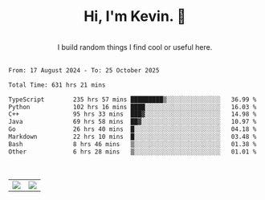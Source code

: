 <!--
**kevin-pek/kevin-pek** is a ✨ _special_ ✨ repository because its `README.md` (this file) appears on your GitHub profile.

Here are some ideas to get you started:

- 🔭 I’m currently working on ...
- 🌱 I’m currently learning ...
- 👯 I’m looking to collaborate on ...
- 🤔 I’m looking for help with ...
- 💬 Ask me about ...
- 📫 How to reach me: ...
- 😄 Pronouns: ...
- ⚡ Fun fact: ...
-->
<div align="center">
  <h1>Hi, I'm Kevin. 👋</h1>
  <br />
  I build random things I find cool or useful here.
</div>
<br />
<!--START_SECTION:waka-->

```txt
From: 17 August 2024 - To: 25 October 2025

Total Time: 631 hrs 21 mins

TypeScript        235 hrs 57 mins █████████▒░░░░░░░░░░░░░░░   36.99 %
Python            102 hrs 16 mins ████░░░░░░░░░░░░░░░░░░░░░   16.03 %
C++               95 hrs 33 mins  ███▓░░░░░░░░░░░░░░░░░░░░░   14.98 %
Java              69 hrs 58 mins  ██▓░░░░░░░░░░░░░░░░░░░░░░   10.97 %
Go                26 hrs 40 mins  █░░░░░░░░░░░░░░░░░░░░░░░░   04.18 %
Markdown          22 hrs 10 mins  █░░░░░░░░░░░░░░░░░░░░░░░░   03.48 %
Bash              8 hrs 46 mins   ▒░░░░░░░░░░░░░░░░░░░░░░░░   01.38 %
Other             6 hrs 28 mins   ▒░░░░░░░░░░░░░░░░░░░░░░░░   01.01 %
```

<!--END_SECTION:waka-->
<br />
<table width="100%">
  <tr>
    <td align="left" width="50%">
      <img src="https://github-readme-stats-kevin-pek.vercel.app/api?username=kevin-pek&include_all_commits=true&count_private=true&theme=rose_pine" />
    </td>
    <td align="right" width="50%">
      <img src="https://github-readme-stats-kevin-pek.vercel.app/api/top-langs?username=kevin-pek&langs_count=10&hide_progress=true&theme=rose_pine" />
    </td>
  </tr>
</table>
